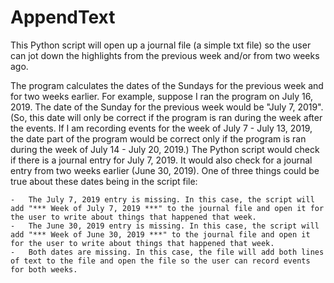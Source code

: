 # AppendText
This Python script will open up a journal file (a simple txt file) so the user can jot down the highlights from the previous week and/or from two weeks ago. 

The program calculates the dates of the Sundays for the previous week and for two weeks earlier. For example, suppose I ran the program on July 16, 2019. The date of the Sunday for the previous week would be "July 7, 2019". (So, this date will only be correct if the program is ran during the week after the events. If I am recording events for the week of July 7 - July 13, 2019, the date part of the program would be correct only if the program is ran during the week of July 14 - July 20, 2019.) The Python script would check if there is a journal entry for July 7, 2019. It would also check for a journal entry from two weeks earlier (June 30, 2019). One of three things could be true about these dates being in the script file:

	-	The July 7, 2019 entry is missing. In this case, the script will add "*** Week of July 7, 2019 ***" to the journal file and open it for the user to write about things that happened that week. 
	-	The June 30, 2019 entry is missing. In this case, the script will add "*** Week of June 30, 2019 ***" to the journal file and open it for the user to write about things that happened that week. 
	-	Both dates are missing. In this case, the file will add both lines of text to the file and open the file so the user can record events for both weeks.
